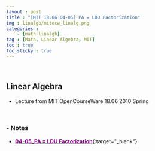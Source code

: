 ```yaml
---
layout : post
title : "[MIT 18.06 04-05] PA = LDU Factorization"
img : linalgb/mitocw_linalg.png
categories : 
    - [math-linalgb]
tag : [Math, Linear Algebra, MIT]
toc : true
toc_sticky : true
---
```


<br/>

## Linear Algebra

- Lecture from MIT OpenCourseWare 18.06 2010 Spring

<br/>

### - Notes

- [<span style="color:purple">**04-05_PA = LDU Factorization**</span>](https://drive.google.com/file/d/1QEJs1GXpJhXlUJrOXte6tIgswxVlgRNE/view?usp=share_link){:target="_blank"}